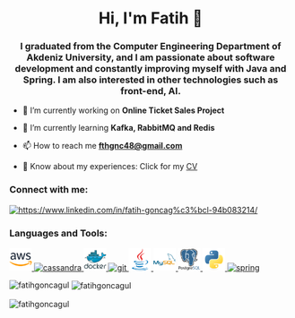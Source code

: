 <h1 align="center">Hi, I'm Fatih 👋</h1>
<h3 align="center">I graduated from the Computer Engineering Department of Akdeniz University, and I am passionate about software development and constantly improving myself with Java and Spring. I am also interested in other technologies such as front-end, AI.</h3>



- 🔭 I’m currently working on **Online Ticket Sales Project**

- 🌱 I’m currently learning **Kafka, RabbitMQ and Redis**

- 📫 How to reach me **fthgnc48@gmail.com**

- 📄 Know about my experiences: Click for my [CV](https://drive.google.com/file/d/1FN4m1DmM6DLYOACLEQ_-IkL-Ws5mvRel/view?usp=sharing)

<h3 align="left">Connect with me:</h3>
<p align="left">
<a href="https://linkedin.com/in/https://www.linkedin.com/in/fatih-goncag%c3%bcl-94b083214/" target="blank"><img align="center" src="https://raw.githubusercontent.com/rahuldkjain/github-profile-readme-generator/master/src/images/icons/Social/linked-in-alt.svg" alt="https://www.linkedin.com/in/fatih-goncag%c3%bcl-94b083214/" height="30" width="40" /></a>
</p>

<h3 align="left">Languages and Tools:</h3>
<p align="left"> <a href="https://aws.amazon.com" target="_blank" rel="noreferrer"> <img src="https://raw.githubusercontent.com/devicons/devicon/master/icons/amazonwebservices/amazonwebservices-original-wordmark.svg" alt="aws" width="40" height="40"/> </a> <a href="https://cassandra.apache.org/" target="_blank" rel="noreferrer"> <img src="https://www.vectorlogo.zone/logos/apache_cassandra/apache_cassandra-icon.svg" alt="cassandra" width="40" height="40"/> </a> <a href="https://www.docker.com/" target="_blank" rel="noreferrer"> <img src="https://raw.githubusercontent.com/devicons/devicon/master/icons/docker/docker-original-wordmark.svg" alt="docker" width="40" height="40"/> </a> <a href="https://git-scm.com/" target="_blank" rel="noreferrer"> <img src="https://www.vectorlogo.zone/logos/git-scm/git-scm-icon.svg" alt="git" width="40" height="40"/> </a> <a href="https://www.java.com" target="_blank" rel="noreferrer"> <img src="https://raw.githubusercontent.com/devicons/devicon/master/icons/java/java-original.svg" alt="java" width="40" height="40"/> </a> <a href="https://www.mysql.com/" target="_blank" rel="noreferrer"> <img src="https://raw.githubusercontent.com/devicons/devicon/master/icons/mysql/mysql-original-wordmark.svg" alt="mysql" width="40" height="40"/> </a> <a href="https://www.postgresql.org" target="_blank" rel="noreferrer"> <img src="https://raw.githubusercontent.com/devicons/devicon/master/icons/postgresql/postgresql-original-wordmark.svg" alt="postgresql" width="40" height="40"/> </a> <a href="https://www.python.org" target="_blank" rel="noreferrer"> <img src="https://raw.githubusercontent.com/devicons/devicon/master/icons/python/python-original.svg" alt="python" width="40" height="40"/> </a> <a href="https://spring.io/" target="_blank" rel="noreferrer"> <img src="https://www.vectorlogo.zone/logos/springio/springio-icon.svg" alt="spring" width="40" height="40"/> </a> </p>

<p><img align="left" src="https://github-readme-stats.vercel.app/api/top-langs?username=fatihgoncagul&show_icons=true&locale=en&layout=compact" alt="fatihgoncagul" /></p>

<p>&nbsp;<img align="center" src="https://github-readme-stats.vercel.app/api?username=fatihgoncagul&show_icons=true&locale=en" alt="fatihgoncagul" /></p>

<p><img align="center" src="https://github-readme-streak-stats.herokuapp.com/?user=fatihgoncagul&" alt="fatihgoncagul" /></p>
